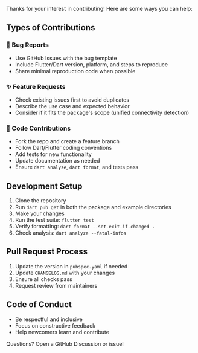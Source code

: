 Thanks for your interest in contributing! Here are some ways you can help:

## Types of Contributions

### 🐛 Bug Reports

- Use GitHub Issues with the bug template
- Include Flutter/Dart version, platform, and steps to reproduce
- Share minimal reproduction code when possible

### ✨ Feature Requests

- Check existing issues first to avoid duplicates
- Describe the use case and expected behavior
- Consider if it fits the package's scope (unified connectivity detection)

### 🔧 Code Contributions

- Fork the repo and create a feature branch
- Follow Dart/Flutter coding conventions
- Add tests for new functionality
- Update documentation as needed
- Ensure `dart analyze`, `dart format`, and tests pass

## Development Setup

1. Clone the repository
2. Run `dart pub get` in both the package and example directories
3. Make your changes
4. Run the test suite: `flutter test`
5. Verify formatting: `dart format --set-exit-if-changed .`
6. Check analysis: `dart analyze --fatal-infos`

## Pull Request Process

1. Update the version in `pubspec.yaml` if needed
2. Update `CHANGELOG.md` with your changes
3. Ensure all checks pass
4. Request review from maintainers

## Code of Conduct

- Be respectful and inclusive
- Focus on constructive feedback
- Help newcomers learn and contribute

Questions? Open a GitHub Discussion or issue!
